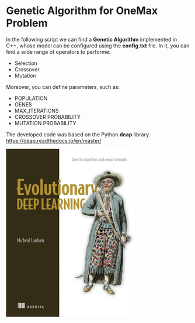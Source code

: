 # Genetic Algorithm for OneMax Problem

In the following script we can find a **Genetic Algorithm** implemented in C++, whose model can be configured using the **config.txt** file. In it, you can find a wide range of operators to performe:

- Selection
- Crossover
- Mutation

Moreover, you can define parameters, such as: 
* POPULATION
* GENES
* MAX_ITERATIONS
* CROSSOVER PROBABILITY
* MUTATION PROBABILITY


The developed code was based on the Python **deap** library.
https://deap.readthedocs.io/en/master/


<img src= "resources/evolutionary.jpg" style= "width: 350px">